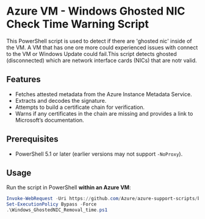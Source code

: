 
# Azure VM - Windows Ghosted NIC Check Time Warning Script

This PowerShell script is used to detect if there are 'ghosted nic' inside of the VM. A VM that has one ore more could experienced issues with connect to the VM or Windows Update could fail.This script detects ghosted (disconnected) which are network interface cards (NICs) that are notr valid.

## Features

- Fetches attested metadata from the Azure Instance Metadata Service.
- Extracts and decodes the signature.
- Attempts to build a certificate chain for verification.
- Warns if any certificates in the chain are missing and provides a link to Microsoft’s documentation.

## Prerequisites

- PowerShell 5.1 or later (earlier versions may not support `-NoProxy`).

## Usage

Run the script in PowerShell **within an Azure VM**:

```powershell
Invoke-WebRequest -Uri https://github.com/Azure/azure-support-scripts/blob/master/Windows_GhostedNIC_Removal_time/Windows_GhostedNIC_Removal_time.ps1 -OutFile Windows_GhostedNIC_Removal_time.ps1
Set-ExecutionPolicy Bypass -Force
.\Windows_GhostedNIC_Removal_time.ps1
```



